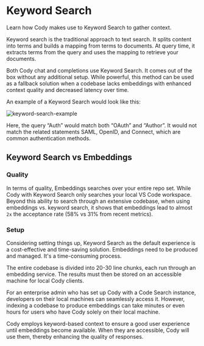 # Keyword Search

<p class="subtitle">Learn how Cody makes use to Keyword Search to gather context.</p>

Keyword search is the traditional approach to text search. It splits content into terms and builds a mapping from terms to documents. At query time, it extracts terms from the query and uses the mapping to retrieve your documents.

Both Cody chat and completions use Keyword Search. It comes out of the box without any additional setup. While powerful, this method can be used as a fallback solution when a codebase lacks embeddings with enhanced context quality and decreased latency over time.

An example of a Keyword Search would look like this:

![keyword-search-example](https://storage.googleapis.com/sourcegraph-assets/Docs/keyword-search-example.png)

Here, the query “Auth” would match both “OAuth” and “Author”. It would not match the related statements SAML, OpenID, and Connect, which are common authentication methods.

## Keyword Search vs Embeddings

### Quality

In terms of quality, Embeddings searches over your entire repo set. While Cody with Keyword Search only searches your local VS Code workspace. Beyond this ability to search through an extensive codebase, when using embeddings vs. keyword search, it shows that embeddings lead to almost `2x` the acceptance rate (58% vs 31% from recent metrics).

### Setup

Considering setting things up, Keyword Search as the default experience is a cost-effective and time-saving solution. Embeddings need to be produced and managed. It's a time-consuming process.

The entire codebase is divided into 20-30 line chunks, each run through an embedding service. The results must then be stored on an accessible machine for local Cody clients.

For an enterprise admin who has set up Cody with a Code Search instance, developers on their local machines can seamlessly access it. However, indexing a codebase to produce embeddings can take minutes or even hours for users who have Cody solely on their local machine.

Cody employs keyword-based context to ensure a good user experience until embeddings become available. When they are accessible, Cody will use them, thereby enhancing the quality of responses.
